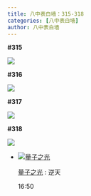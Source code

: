 ```yaml
---
title: 八中表白墙：315-318
categories: [八中表白墙]
author: 八中表白墙
---
```


**#315**

![](https://img.urlnode.com/file/3a7aa468e73e1a0b4c41a.jpg)

**#316**

![](https://img.urlnode.com/file/bc2d59187326128ccfa99.jpg)

**#317**

![](https://img.urlnode.com/file/8a64ae346d4851fd00cc2.jpg)

**#318**

![](https://img.urlnode.com/file/d45128c95027cda35f611.jpg)

- [![量子之光](http://qlogo1.store.qq.com/qzone/1552775664/1552775664/30?1675102161)](http://user.qzone.qq.com/1552775664)

  [量子之光](http://user.qzone.qq.com/1552775664) : 逆天

   16:50